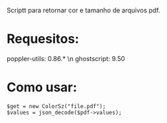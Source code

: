 Scriptt para retornar cor e tamanho de arquivos pdf.

# Requesitos:

poppler-utils:  0.86.* \n
ghostscript:    9.50


# Como usar:

    $get = new ColorSz("file.pdf");     
    $values = json_decode($pdf->values);
